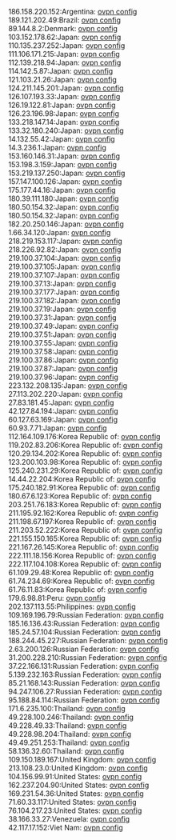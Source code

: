 186.158.220.152:Argentina: [ovpn config](vpn/186_158_220_152.ovpn)  
189.121.202.49:Brazil: [ovpn config](vpn/189_121_202_49.ovpn)  
89.144.8.2:Denmark: [ovpn config](vpn/89_144_8_2.ovpn)  
103.152.178.62:Japan: [ovpn config](vpn/103_152_178_62.ovpn)  
110.135.237.252:Japan: [ovpn config](vpn/110_135_237_252.ovpn)  
111.106.171.215:Japan: [ovpn config](vpn/111_106_171_215.ovpn)  
112.139.218.94:Japan: [ovpn config](vpn/112_139_218_94.ovpn)  
114.142.5.87:Japan: [ovpn config](vpn/114_142_5_87.ovpn)  
121.103.21.26:Japan: [ovpn config](vpn/121_103_21_26.ovpn)  
124.211.145.201:Japan: [ovpn config](vpn/124_211_145_201.ovpn)  
126.107.193.33:Japan: [ovpn config](vpn/126_107_193_33.ovpn)  
126.19.122.81:Japan: [ovpn config](vpn/126_19_122_81.ovpn)  
126.23.196.98:Japan: [ovpn config](vpn/126_23_196_98.ovpn)  
133.218.147.14:Japan: [ovpn config](vpn/133_218_147_14.ovpn)  
133.32.180.240:Japan: [ovpn config](vpn/133_32_180_240.ovpn)  
14.132.55.42:Japan: [ovpn config](vpn/14_132_55_42.ovpn)  
14.3.236.1:Japan: [ovpn config](vpn/14_3_236_1.ovpn)  
153.160.146.31:Japan: [ovpn config](vpn/153_160_146_31.ovpn)  
153.198.3.159:Japan: [ovpn config](vpn/153_198_3_159.ovpn)  
153.219.137.250:Japan: [ovpn config](vpn/153_219_137_250.ovpn)  
157.147.100.126:Japan: [ovpn config](vpn/157_147_100_126.ovpn)  
175.177.44.16:Japan: [ovpn config](vpn/175_177_44_16.ovpn)  
180.39.111.180:Japan: [ovpn config](vpn/180_39_111_180.ovpn)  
180.50.154.32:Japan: [ovpn config](vpn/180_50_154_32.ovpn)  
180.50.154.32:Japan: [ovpn config](vpn/180_50_154_32.ovpn)  
182.20.250.146:Japan: [ovpn config](vpn/182_20_250_146.ovpn)  
1.66.34.120:Japan: [ovpn config](vpn/1_66_34_120.ovpn)  
218.219.153.117:Japan: [ovpn config](vpn/218_219_153_117.ovpn)  
218.226.92.82:Japan: [ovpn config](vpn/218_226_92_82.ovpn)  
219.100.37.104:Japan: [ovpn config](vpn/219_100_37_104.ovpn)  
219.100.37.105:Japan: [ovpn config](vpn/219_100_37_105.ovpn)  
219.100.37.107:Japan: [ovpn config](vpn/219_100_37_107.ovpn)  
219.100.37.13:Japan: [ovpn config](vpn/219_100_37_13.ovpn)  
219.100.37.177:Japan: [ovpn config](vpn/219_100_37_177.ovpn)  
219.100.37.182:Japan: [ovpn config](vpn/219_100_37_182.ovpn)  
219.100.37.19:Japan: [ovpn config](vpn/219_100_37_19.ovpn)  
219.100.37.31:Japan: [ovpn config](vpn/219_100_37_31.ovpn)  
219.100.37.49:Japan: [ovpn config](vpn/219_100_37_49.ovpn)  
219.100.37.51:Japan: [ovpn config](vpn/219_100_37_51.ovpn)  
219.100.37.55:Japan: [ovpn config](vpn/219_100_37_55.ovpn)  
219.100.37.58:Japan: [ovpn config](vpn/219_100_37_58.ovpn)  
219.100.37.86:Japan: [ovpn config](vpn/219_100_37_86.ovpn)  
219.100.37.87:Japan: [ovpn config](vpn/219_100_37_87.ovpn)  
219.100.37.96:Japan: [ovpn config](vpn/219_100_37_96.ovpn)  
223.132.208.135:Japan: [ovpn config](vpn/223_132_208_135.ovpn)  
27.113.202.220:Japan: [ovpn config](vpn/27_113_202_220.ovpn)  
27.83.181.45:Japan: [ovpn config](vpn/27_83_181_45.ovpn)  
42.127.84.194:Japan: [ovpn config](vpn/42_127_84_194.ovpn)  
60.127.63.169:Japan: [ovpn config](vpn/60_127_63_169.ovpn)  
60.93.7.71:Japan: [ovpn config](vpn/60_93_7_71.ovpn)  
112.164.109.176:Korea Republic of: [ovpn config](vpn/112_164_109_176.ovpn)  
119.202.83.206:Korea Republic of: [ovpn config](vpn/119_202_83_206.ovpn)  
120.29.134.202:Korea Republic of: [ovpn config](vpn/120_29_134_202.ovpn)  
123.200.103.98:Korea Republic of: [ovpn config](vpn/123_200_103_98.ovpn)  
125.240.231.29:Korea Republic of: [ovpn config](vpn/125_240_231_29.ovpn)  
14.44.22.204:Korea Republic of: [ovpn config](vpn/14_44_22_204.ovpn)  
175.240.182.91:Korea Republic of: [ovpn config](vpn/175_240_182_91.ovpn)  
180.67.6.123:Korea Republic of: [ovpn config](vpn/180_67_6_123.ovpn)  
203.251.76.183:Korea Republic of: [ovpn config](vpn/203_251_76_183.ovpn)  
211.195.92.162:Korea Republic of: [ovpn config](vpn/211_195_92_162.ovpn)  
211.198.67.197:Korea Republic of: [ovpn config](vpn/211_198_67_197.ovpn)  
211.203.52.222:Korea Republic of: [ovpn config](vpn/211_203_52_222.ovpn)  
221.155.150.165:Korea Republic of: [ovpn config](vpn/221_155_150_165.ovpn)  
221.167.26.145:Korea Republic of: [ovpn config](vpn/221_167_26_145.ovpn)  
222.111.18.156:Korea Republic of: [ovpn config](vpn/222_111_18_156.ovpn)  
222.117.104.108:Korea Republic of: [ovpn config](vpn/222_117_104_108.ovpn)  
61.109.29.48:Korea Republic of: [ovpn config](vpn/61_109_29_48.ovpn)  
61.74.234.69:Korea Republic of: [ovpn config](vpn/61_74_234_69.ovpn)  
61.76.11.83:Korea Republic of: [ovpn config](vpn/61_76_11_83.ovpn)  
179.6.98.81:Peru: [ovpn config](vpn/179_6_98_81.ovpn)  
202.137.113.55:Philippines: [ovpn config](vpn/202_137_113_55.ovpn)  
109.169.196.79:Russian Federation: [ovpn config](vpn/109_169_196_79.ovpn)  
185.16.136.43:Russian Federation: [ovpn config](vpn/185_16_136_43.ovpn)  
185.24.57.104:Russian Federation: [ovpn config](vpn/185_24_57_104.ovpn)  
188.244.45.227:Russian Federation: [ovpn config](vpn/188_244_45_227.ovpn)  
2.63.200.126:Russian Federation: [ovpn config](vpn/2_63_200_126.ovpn)  
31.200.228.210:Russian Federation: [ovpn config](vpn/31_200_228_210.ovpn)  
37.22.166.131:Russian Federation: [ovpn config](vpn/37_22_166_131.ovpn)  
5.139.232.163:Russian Federation: [ovpn config](vpn/5_139_232_163.ovpn)  
85.21.168.143:Russian Federation: [ovpn config](vpn/85_21_168_143.ovpn)  
94.247.106.27:Russian Federation: [ovpn config](vpn/94_247_106_27.ovpn)  
95.188.84.114:Russian Federation: [ovpn config](vpn/95_188_84_114.ovpn)  
171.6.235.100:Thailand: [ovpn config](vpn/171_6_235_100.ovpn)  
49.228.100.246:Thailand: [ovpn config](vpn/49_228_100_246.ovpn)  
49.228.49.33:Thailand: [ovpn config](vpn/49_228_49_33.ovpn)  
49.228.98.204:Thailand: [ovpn config](vpn/49_228_98_204.ovpn)  
49.49.251.253:Thailand: [ovpn config](vpn/49_49_251_253.ovpn)  
58.136.32.60:Thailand: [ovpn config](vpn/58_136_32_60.ovpn)  
109.150.189.167:United Kingdom: [ovpn config](vpn/109_150_189_167.ovpn)  
213.108.23.0:United Kingdom: [ovpn config](vpn/213_108_23_0.ovpn)  
104.156.99.91:United States: [ovpn config](vpn/104_156_99_91.ovpn)  
162.237.204.90:United States: [ovpn config](vpn/162_237_204_90.ovpn)  
169.231.54.36:United States: [ovpn config](vpn/169_231_54_36.ovpn)  
71.60.33.117:United States: [ovpn config](vpn/71_60_33_117.ovpn)  
76.104.217.23:United States: [ovpn config](vpn/76_104_217_23.ovpn)  
38.166.33.27:Venezuela: [ovpn config](vpn/38_166_33_27.ovpn)  
42.117.17.152:Viet Nam: [ovpn config](vpn/42_117_17_152.ovpn)  
